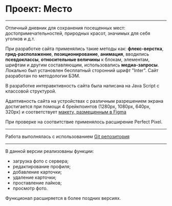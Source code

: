 # Проект: Место
___________________________________

Отличный дневник для сохранения посещенных мест: достопримечательностей, природных красот, значимых для себя уголков и д.т. 

При разработке сайта применялись такие методы как: **флекс-верстка**, **грид-располажение**, **позиционирование**, **анимация**, вводились **псевдоклассы**, **относительные величины** к блокам, элементам, шрифтам и другим составляющим, использовались **медиа-запросы**. Локально был установлен бесплатный сторонний шрифт "Inter". Сайт разработан по методологии БЭМ.

В разработке интеравктивность сайта была написана на Java Script с классовой структурой. 

Адаптивность сайта на устройствах с различным разрешением экрана достигается при помощи 4 брейкпоинтов (1280px, 1080px, 640px, 320px) и соответствует [макету, размещенным в Figma](https://www.figma.com/file/2cn9N9jSkmxD84oJik7xL7/JavaScript.-Sprint-4?node-id=0%3A1)

При проверке на соотвитствие применялось расширение Perfect Pixel.
___________________________________

Работа выполнялась с использованием [Git репозитория](https://github.com/Elena-Cake/mesto_class_programming)

___________________________________

В данной версии реализованы функции: 
* загрузка фото с сервера;
* редактирование профиля;
* добавление карточки;
* удаление карточки;
* проставление лайков;
* просмотр фото.

Функционал расширяется в более поздних версиях.